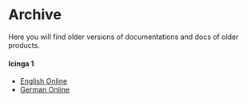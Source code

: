 # Archive
Here you will find older versions of documentations and docs of older products.

#### Icinga 1
* [English Online](https://www.icinga.com/docs/icinga1/latest/en/)
* [German Online](https://www.icinga.com/docs/icinga1/latest/de/)